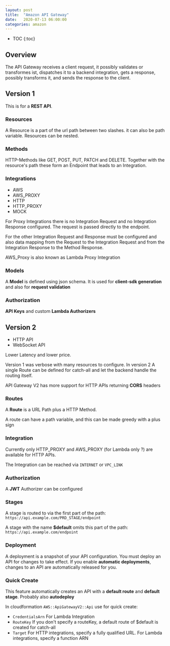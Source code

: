 ```yaml
---
layout: post
title:  "Amazon API Gateway"
date:   2020-07-13 06:00:00
categories: amazon
---
```


* TOC
{:toc}

## Overview

The API Gateway receives a client request, it possibly validates or transformes ist, dispatches it to a backend integration, gets a response, possibly transforms it, and sends the response to the client.

## Version 1

This is for a **REST API**. 

### Resources

A Resource is a part of the url path between two slashes. it can also be path variable. Resources can be nested.

### Methods

HTTP-Methods like GET, POST, PUT, PATCH and DELETE. Together with the resource's path these form an Endpoint that leads to an Integration.
 
### Integrations

* AWS
* AWS_PROXY
* HTTP
* HTTP_PROXY
* MOCK

For Proxy Integrations there is no Integration Request and no Integration Response configured. The request is passed directly to the endpoint.

For the other Integration Request and Response must be configured and also data mapping from the Request to the Integration Request and from the Integration Response to the Method Response.

AWS_Proxy is also known as Lambda Proxy Integration

### Models

A **Model** is defined using json schema. It is used for **client-sdk generation** and also for **request validation**

### Authorization

**API Keys** and custom **Lambda Authorizers**

## Version 2

* HTTP API
* WebSocket API

Lower Latency and lower price.

Version 1 was verbose with many resources to configure. In version 2 A single Route can be defined for catch-all and let the backend handle the routing itself.

API Gateway V2 has more support for HTTP APIs returning **CORS** headers

### Routes

A **Route** is a URL Path plus a HTTP Method.

A route can have a path variable, and this can be made greedy with a plus sign

### Integration

Currently only HTTP_PROXY and AWS_PROXY (for Lambda only ?) are available for HTTP APIs.

The Integration can be reached via `INTERNET` or `VPC_LINK`

### Authorization

A **JWT** Authorizer can be configured

### Stages

A stage is routed to via the first part of the path: `https://api.example.com/PRD_STAGE/endpoint`

A stage with the name **$default** omits this part of the path: `https://api.example.com/endpoint`

### Deployment

A deployment is a snapshot of your API configuration. You must deploy an API for changes to take effect. If you enable **automatic deployments**, changes to an API are automatically released for you.

### Quick Create

This feature automatically creates an API with a **default route** and **default stage**. Probably also **autodeploy**
 
In cloudformation `AWS::ApiGatewayV2::Api` use for quick create:

* `CredentialsArn` For Lambda Integration
* `RouteKey` If you don't specify a routeKey, a default route of $default is created for catch-all
* `Target` For HTTP integrations, specify a fully qualified URL. For Lambda integrations, specify a function ARN